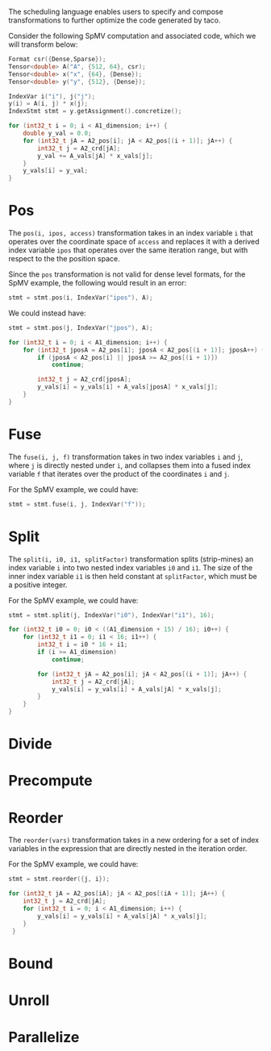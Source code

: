 The scheduling language enables users to specify and compose transformations to further optimize the code generated by taco. 

Consider the following SpMV computation and associated code, which we will transform below:
```c++
Format csr({Dense,Sparse});
Tensor<double> A("A", {512, 64}, csr);
Tensor<double> x("x", {64}, {Dense});
Tensor<double> y("y", {512}, {Dense});

IndexVar i("i"), j("j"); 
y(i) = A(i, j) * x(j);
IndexStmt stmt = y.getAssignment().concretize();
```
```c
for (int32_t i = 0; i < A1_dimension; i++) {
	double y_val = 0.0;
	for (int32_t jA = A2_pos[i]; jA < A2_pos[(i + 1)]; jA++) {
		int32_t j = A2_crd[jA];
		y_val += A_vals[jA] * x_vals[j];
	}
	y_vals[i] = y_val;
}
```
# Pos

The `pos(i, ipos, access)` transformation takes in an index variable `i` that operates over the coordinate space of `access` and replaces it with a derived index variable `ipos` that operates over the same iteration range, but with respect to the the position space. 

Since the `pos` transformation is not valid for dense level formats, for the SpMV example, the following would result in an error:
```c++
stmt = stmt.pos(i, IndexVar("ipos"), A);
```

We could instead have: 
```c++
stmt = stmt.pos(j, IndexVar("jpos"), A);
```
```c
for (int32_t i = 0; i < A1_dimension; i++) {
    for (int32_t jposA = A2_pos[i]; jposA < A2_pos[(i + 1)]; jposA++) {
      	if (jposA < A2_pos[i] || jposA >= A2_pos[(i + 1)])
        	continue;

    	int32_t j = A2_crd[jposA];
    	y_vals[i] = y_vals[i] + A_vals[jposA] * x_vals[j];
    }
} 
```

# Fuse

The `fuse(i, j, f)` transformation takes in two index variables `i` and `j`, where `j` is directly nested under `i`, and collapses them into a fused index variable `f` that iterates over the product of the coordinates `i` and `j`. 

For the SpMV example, we could have: 
```c++
stmt = stmt.fuse(i, j, IndexVar("f"));
```

# Split 

The `split(i, i0, i1, splitFactor)` transformation splits (strip-mines) an index variable `i` into two nested index variables `i0` and `i1`. The size of the inner index variable `i1` is then held constant at `splitFactor`, which must be a positive integer.

For the SpMV example, we could have: 
```c++
stmt = stmt.split(j, IndexVar("i0"), IndexVar("i1"), 16);
```
```c
for (int32_t i0 = 0; i0 < ((A1_dimension + 15) / 16); i0++) {
    for (int32_t i1 = 0; i1 < 16; i1++) {
      	int32_t i = i0 * 16 + i1;
      	if (i >= A1_dimension)
        	continue;

    	for (int32_t jA = A2_pos[i]; jA < A2_pos[(i + 1)]; jA++) {
        	int32_t j = A2_crd[jA];
        	y_vals[i] = y_vals[i] + A_vals[jA] * x_vals[j];
    	}
    }
}
```

# Divide

# Precompute

# Reorder

The `reorder(vars)` transformation takes in a new ordering for a set of index variables in the expression that are directly nested in the iteration order. 

For the SpMV example, we could have: 
```c++
stmt = stmt.reorder({j, i});
```
```c
for (int32_t jA = A2_pos[iA]; jA < A2_pos[(iA + 1)]; jA++) {
    int32_t j = A2_crd[jA];
    for (int32_t i = 0; i < A1_dimension; i++) {
    	y_vals[i] = y_vals[i] + A_vals[jA] * x_vals[j];
    }
 }
```

# Bound

# Unroll

# Parallelize





